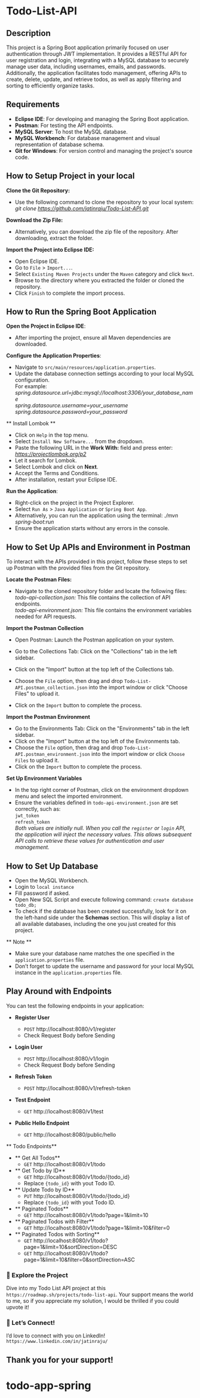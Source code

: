 # Todo-List-API

## Description
This project is a Spring Boot application primarily focused on user authentication through JWT implementation. It provides a RESTful API for user registration and login, integrating with a MySQL database to securely manage user data, including usernames, emails, and passwords. Additionally, the application facilitates todo management, offering APIs to create, delete, update, and retrieve todos, as well as apply filtering and sorting to efficiently organize tasks.

## Requirements

- **Eclipse IDE**: For developing and managing the Spring Boot application.
- **Postman**: For testing the API endpoints.
- **MySQL Server**: To host the MySQL database.
- **MySQL Workbench**: For database management and visual representation of database schema.
- **Git for Windows**: For version control and managing the project's source code.

## How to Setup Project in your local

**Clone the Git Repository:**
   - Use the following command to clone the repository to your local system:<br>
     *git clone https://github.com/jatinraju/Todo-List-API.git*
     

**Download the Zip File:**
   - Alternatively, you can download the zip file of the repository. After downloading, extract the folder.

**Import the Project into Eclipse IDE:**
   - Open Eclipse IDE.
   - Go to `File` > `Import...`.
   - Select `Existing Maven Projects` under the `Maven` category and click `Next`.
   - Browse to the directory where you extracted the folder or cloned the repository.
   - Click `Finish` to complete the import process.

## How to Run the Spring Boot Application

**Open the Project in Eclipse IDE**:
   - After importing the project, ensure all Maven dependencies are downloaded.

**Configure the Application Properties**:
   - Navigate to `src/main/resources/application.properties`.
   - Update the database connection settings according to your local MySQL configuration.<br> For example:
          *spring.datasource.url=jdbc:mysql://localhost:3306/your_database_name*<br>
     *spring.datasource.username=your_username*<br>
     *spring.datasource.password=your_password*<br>
     
** Install Lombok **     
- Click on `Help` in the top menu.
- Select `Install New Software...` from the dropdown.
- Paste the following URL in the **Work With:** field and press enter:<br>
		*https://projectlombok.org/p2*
- Let it search for Lombok.
- Select Lombok and click on **Next**.
- Accept the Terms and Conditions.
- After installation, restart your Eclipse IDE.

**Run the Application**:
   - Right-click on the project in the Project Explorer.
   - Select `Run As` > `Java Application` or `Spring Boot App`.
   - Alternatively, you can run the application using the terminal:
     *./mvn spring-boot:run*
   - Ensure the application starts without any errors in the console. 
   
## How to Set Up APIs and Environment in Postman

To interact with the APIs provided in this project, follow these steps to set up Postman with the provided files from the Git repository.

**Locate the Postman Files:**<br> 
- Navigate to the cloned repository folder and locate the following files:<br>
*todo-api-collection.json:* This file contains the collection of API endpoints.<br>
*todo-api-environment.json:* This file contains the environment variables needed for API requests.
 
 **Import the Postman Collection**
 - Open Postman: Launch the Postman application on your system.

- Go to the Collections Tab: Click on the "Collections" tab in the left sidebar.

- Click on the "Import" button at the top left of the Collections tab.
- Choose the `File` option, then drag and drop `Todo-List-API.postman_collection.json` into the import window or click "Choose Files" to upload it.<br>
- Click on the `Import` button to complete the process.
 		
**Import the Postman Environment**
- Go to the Environments Tab: Click on the "Environments" tab in the left sidebar.
- Click on the "Import" button at the top left of the Environments tab.
- Choose the `File` option, then drag and drop `Todo-List-API.postman_environment.json` into the import window or click `Choose Files` to upload it.
- Click on the `Import` button to complete the process.

**Set Up Environment Variables**
- In the top right corner of Postman, click on the environment dropdown menu and select the imported environment.
- Ensure the variables defined in `todo-api-environment.json` are set correctly, such as:<br>
		`jwt_token`<br> `refresh_token`<br> 
		*Both values are initially null. When you call the `register` or `login` API, the application will inject the necessary values. This allows subsequent API calls to retrieve these values for authentication and user management.*
		
## How to Set Up Database
- Open the MySQL Workbench.
- Login to `local instance`
- Fill password if asked.
- Open New SQL Script and execute following command: `create database todo_db;`
- To check if the database has been created successfully, look for it on the left-hand side under the **Schemas** section. This will display a list of all available databases, including the one you just created for this project.<br>

 ** Note **
- Make sure your database name matches the one specified in the `application.properties` file.
- Don’t forget to update the username and password for your local MySQL instance in the `application.properties` file.

## Play Around with Endpoints

You can test the following endpoints in your application:

- **Register User**
    - `POST` http://localhost:8080/v1/register
    - Check Request Body before Sending
  
- **Login User**
    - `POST` http://localhost:8080/v1/login
    - Check Request Body before Sending
  
- **Refresh Token**
    - `POST` http://localhost:8080/v1/refresh-token

- **Test Endpoint**
    - `GET` http://localhost:8080/v1/test

- **Public Hello Endpoint**
    - `GET` http://localhost:8080/public/hello

** Todo Endpoints**
  - ** Get All Todos**
    - `GET` http://localhost:8080/v1/todo
  - ** Get Todo by ID**
    - `GET` http://localhost:8080/v1/todo/{todo_id}
    - Replace `{todo_id}` with yout Todo ID.
  - ** Update Todo by ID**
    - `PUT` http://localhost:8080/v1/todo/{todo_id}
    - Replace `{todo_id}` with yout Todo ID.
  - ** Paginated Todos**
    - `GET` http://localhost:8080/v1/todo?page=1&limit=10
  - ** Paginated Todos with Filter**
    - `GET` http://localhost:8080/v1/todo?page=1&limit=10&filter=0
  - ** Paginated Todos with Sorting**
    - `GET` http://localhost:8080/v1/todo?page=1&limit=10&sortDirection=DESC
    - `GET` http://localhost:8080/v1/todo?page=1&limit=10&filter=0&sortDirection=ASC

### 🌟 Explore the Project ###
Dive into my Todo List API project at this `https://roadmap.sh/projects/todo-list-api`. Your support means the world to me, so if you appreciate my solution, I would be thrilled if you could upvote it!

### 🤝 Let’s Connect!  ###
I’d love to connect with you on LinkedIn! `https://www.linkedin.com/in/jatinraju/`

## Thank you for your support! ##
 
 
# todo-app-spring
